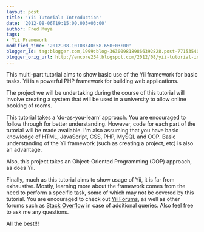```yaml
---
layout: post
title: 'Yii Tutorial: Introduction'
date: '2012-08-06T19:15:00.003+03:00'
author: Fred Muya
tags:
- Yii Framework
modified_time: '2012-08-10T08:40:58.650+03:00'
blogger_id: tag:blogger.com,1999:blog-3630098189866392828.post-7715354023254602882
blogger_orig_url: http://encore254.blogspot.com/2012/08/yii-tutorial-introduction.html
---
```


This multi-part tutorial aims to show basic use of the Yii framework for basic tasks.
Yii is a powerful PHP framework for building web applications.

The project we will be undertaking during the course of this tutorial will
involve creating a system that will be used in a university to allow online booking of rooms.

This tutorial takes a ‘do-as-you-learn’ approach. You are encouraged to follow
through for better understanding. However, code for each part of the tutorial
will be made available. I'm also assuming that you have basic knowledge of
HTML, JavaScript, CSS, PHP, MySQL and OOP. Basic understanding of the Yii
framework (such as creating a project, etc) is also an advantage.

Also, this project takes an Object-Oriented Programming (OOP) approach, as does Yii.

Finally, much as this tutorial aims to show usage of Yii, it is far from exhaustive.
Mostly, learning more about the framework comes from the need to perform a specific task,
some of which may not be covered by this tutorial. You are encouraged to check out
[Yii Forums](http://www.yiiframework.com/forum), as well as other forums such as
[Stack Overflow](http://stackexchange.com/) in case of additional queries.
Also feel free to ask me any questions.

All the best!!!
